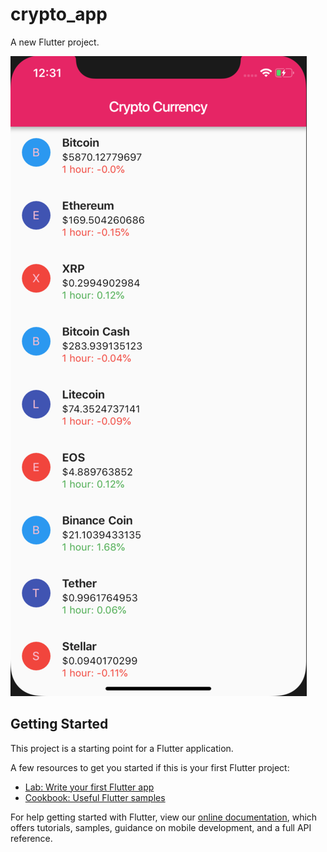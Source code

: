 # crypto_app

A new Flutter project.

![](https://github.com/ElmouradiAmine/crypto-currency/blob/master/lib/screenshots/Capture%20d’écran%202019-05-08%20à%2012.31.18.png)

## Getting Started

This project is a starting point for a Flutter application.

A few resources to get you started if this is your first Flutter project:

- [Lab: Write your first Flutter app](https://flutter.io/docs/get-started/codelab)
- [Cookbook: Useful Flutter samples](https://flutter.io/docs/cookbook)

For help getting started with Flutter, view our 
[online documentation](https://flutter.io/docs), which offers tutorials, 
samples, guidance on mobile development, and a full API reference.
